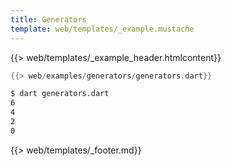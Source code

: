 ```yaml
---
title: Generators
template: web/templates/_example.mustache
---
```


{{> web/templates/_example_header.htmlcontent}}

```dart
{{> web/examples/generators/generators.dart}}
```

```bash
$ dart generators.dart
6
4
2
0
```

{{> web/templates/_footer.md}}
